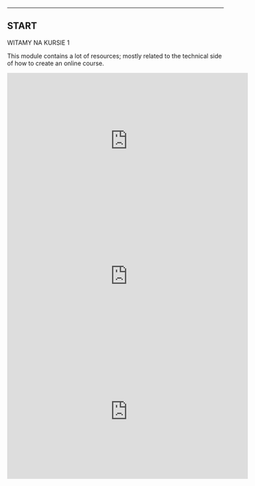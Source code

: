 
---
START
---

WITAMY NA KURSIE 1

This module contains a lot of resources; mostly related to the technical side of how to create an online course. 

<div class="container">
<div class="row">
  <div class="col-md-4"><iframe width="560" height="315" src="https://www.youtube.com/embed/4VNWOjHmulM" frameborder="0" allow="autoplay; encrypted-media" allowfullscreen></iframe></div>
  <div class="col-md-4"><iframe width="560" height="315" src="https://www.youtube.com/embed/pLbg2p6scQY" frameborder="0" allow="autoplay; encrypted-media" allowfullscreen></iframe></div>
  <div class="col-md-4"><iframe width="560" height="315" src="https://www.youtube.com/embed/Rq9bMivLDQg" frameborder="0" allow="autoplay; encrypted-media" allowfullscreen></iframe></div>
</div>
</div>  
